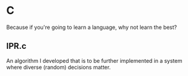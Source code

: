 # C
Because if you're going to learn a language, why not learn the best?


## IPR.c
An algorithm I developed that is to be further implemented in a system where diverse (random) decisions matter.
